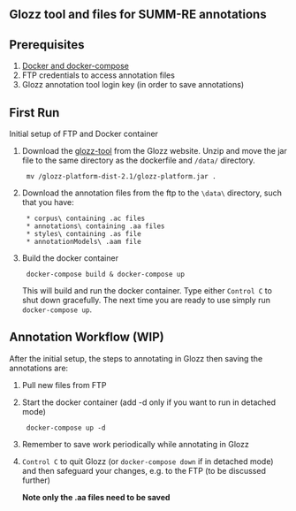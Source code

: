 ## Glozz tool and files for SUMM-RE annotations

## Prerequisites

1. [Docker and docker-compose](https://docs.docker.com/get-docker/)
2. FTP credentials to access annotation files
3. Glozz annotation tool login key (in order to save annotations)

## First Run 

Initial setup of FTP and Docker container

1. Download the [glozz-tool](http://www.glozz.org/) from the Glozz website. Unzip and move the jar file to the same directory as the dockerfile and `/data/` directory.

        mv /glozz-platform-dist-2.1/glozz-platform.jar .

2. Download the annotation files from the ftp to the `\data\` directory, such that you have:

        * corpus\ containing .ac files
        * annotations\ containing .aa files
        * styles\ containing .as file
        * annotationModels\ .aam file

3. Build the docker container

        docker-compose build & docker-compose up

    This will build and run the docker container. Type either `Control C` to shut down gracefully. The next time you are ready to use simply run `docker-compose up`.

## Annotation Workflow (WIP)

After the initial setup, the steps to annotating in Glozz then saving the annotations are:

1. Pull new files from FTP

2. Start the docker container (add -d only if you want to run in detached mode)

        docker-compose up -d

3. Remember to save work periodically while annotating in Glozz

4. `Control C` to quit Glozz (or `docker-compose down` if in detached mode) and then safeguard your changes, e.g. to the FTP (to be discussed further)

   **Note only the .aa files need to be saved**


 